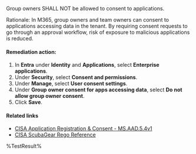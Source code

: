 Group owners SHALL NOT be allowed to consent to applications.

Rationale: In M365, group owners and team owners can consent to applications accessing data in the tenant. By requiring consent requests to go through an approval workflow, risk of exposure to malicious applications is reduced.

#### Remediation action:

1. In **Entra** under **Identity** and **Applications**, select **Enterprise applications**.
2. Under **Security**, select **Consent and permissions**.
3. Under **Manage**, select **User consent settings**.
4. Under **Group owner consent for apps accessing data**, select **Do not allow group owner consent**.
5. Click **Save**.

#### Related links

* [CISA Application Registration & Consent - MS.AAD.5.4v1](https://github.com/cisagov/ScubaGear/blob/main/PowerShell/ScubaGear/baselines/aad.md#msaad54v1)
* [CISA ScubaGear Rego Reference](https://github.com/cisagov/ScubaGear/blob/main/PowerShell/ScubaGear/Rego/AADConfig.rego#L665)

<!--- Results --->
%TestResult%
